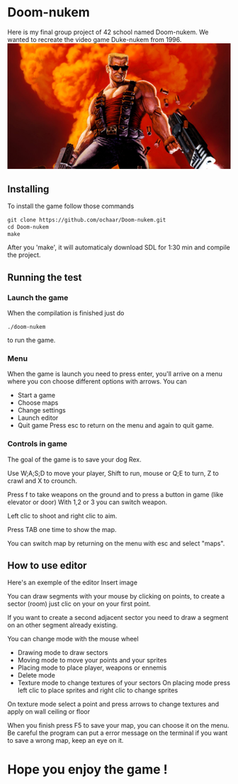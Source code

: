 # Doom-nukem

Here is my final group project of 42 school named Doom-nukem.
We wanted to recreate the video game Duke-nukem from 1996.
![doom](img.jpg)

## Installing

To install the game follow those commands

```
git clone https://github.com/ochaar/Doom-nukem.git
cd Doom-nukem
make
```
After you 'make', it will automaticaly download SDL for 1:30 min
and compile the project.

## Running the test

### Launch the game

When the compilation is finished just do

```
./doom-nukem
```
to run the game.

### Menu

When the game is launch you need to press enter, you'll arrive on a menu where you
con choose different options with arrows.
You can
* Start a game
* Choose maps
* Change settings
* Launch editor
* Quit game
Press esc to return on the menu and again to quit game.

### Controls in game

The goal of the game is to save your dog Rex.

Use W;A;S;D to move your player, Shift to run, mouse or Q;E to turn, Z to crawl
and X to crounch.

Press f to take weapons on the ground and to press a button in game (like elevator or door)
With 1,2 or 3 you can switch weapon.

Left clic to shoot and right clic to aim.

Press TAB one time to show the map.

You can switch map by returning on the menu with esc and select "maps".

## How to use editor

Here's an exemple of the editor
Insert image

You can draw segments with your mouse by clicking on points, to create a sector (room) just
clic on your on your first point.

If you want to create a second adjacent sector you need to draw a segment on an other segment already existing.

You can change mode with the mouse wheel
* Drawing mode to draw sectors
* Moving mode to move your points and your sprites
* Placing mode to place player, weapons or ennemis
* Delete mode
* Texture mode to change textures of your sectors
On placing mode press left clic to place sprites and right clic to change sprites

On texture mode select a point and press arrows to change textures and apply on wall ceiling or floor

When you finish press F5 to save your map, you can choose it on the menu. Be careful the program can put a error message on the terminal if you want to save a wrong map, keep an eye on it.

# Hope you enjoy the game !
